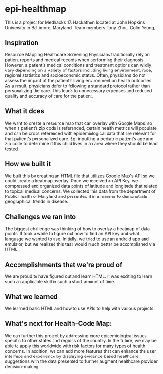 # epi-healthmap
This is a project for Medhacks 17. Hackathon located at John Hopkins University in Baltimore, Maryland.
Team members Tony Zhou, Colin Yeung, 

## Inspiration
Resource Mapping Healthcare Screening
Physicians traditionally rely on patient reports and medical records when performing their diagnosis. However, a patient’s medical conditions and treatment options can wildly vary depending on a variety of factors including living environment, race, regional statistics and socioeconomic status. Often, physicians do not assess the impact of the patient’s living environment on health outcomes. As a result, physicians defer to following a standard protocol rather than personalizing the care. This leads to unnecessary expenses and reduced quality and accuracy of care for the patient. 

## What it does
We want to create a resource map that can overlay with Google Maps, so when a patient’s zip code is referenced, certain health metrics will populate and can be cross referenced with epidemiological data that are relevant for that patient’s personalized care. Eg: inputting a pediatric patient’s age and zip code to determine if this child lives in an area where they should be lead tested.

## How we built it
We built this by creating an HTML file that utilizes Google Map's API so we could create a heatmap overlay. Once we received an API Key, we compressed and organized data points of latitude and longitude that related to topical medical concerns. We collected this data from the department of Public Health of Maryland and presented it in a manner to demonstrate geographical trends in disease.

## Challenges we ran into
The biggest challenge was thinking of how to overlay a heatmap of data points. It took a while to figure out how to find an API key and what language we wanted to use. Initially, we tried to use an android app and emulator, but we realized this task would much better be accomplished via HTML.

## Accomplishments that we're proud of
We are proud to have figured out and learn HTML. It was exciting to learn such an applicable skill in such a short amount of time.

## What we learned
We learned basic HTML and how to use APIs to help with various projects.

## What's next for Health-Code Map:
We can further this project by addressing more epidemiological issues specific to other states and regions of the country. In the future, we may be able to apply this worldwide with risk factors for many types of health concerns. In addition, we can add more features that can enhance the user interface and experience by displaying evidence based healthcare suggestions with the data presented to further augment healthcare provider decision-making.
